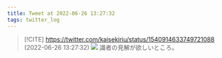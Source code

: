 ```yaml
---
title: Tweet at 2022-06-26 13:27:32
tags: twitter_log
---
```


> [!CITE] https://twitter.com/kaisekiriu/status/1540914633749721088 (2022-06-26 13:27:32)
> ![](https://twitter.com/kaisekiriu/status/1540914633749721088)
> 識者の見解が欲しいところ。
